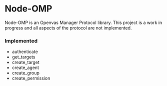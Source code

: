 Node-OMP
==================================

Node-OMP is an Openvas Manager Protocol library. This project is a work
in progress and all aspects of the protocol are not implemented.

### Implemented
- authenticate
- get_targets
- create_target
- create_agent
- create_group
- create_permission
